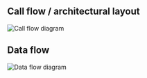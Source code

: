 ## Call flow / architectural layout
![Call flow diagram](http://www.plantuml.com/plantuml/proxy?src=https://raw.githubusercontent.com/adorsys/open-banking-gateway/feature/OBG-85-implement-protocol-jsonpath/core/arch-layout&fmt=svg&vvv=2&sanitize=true)

## Data flow
![Data flow diagram](http://www.plantuml.com/plantuml/proxy?src=https://raw.githubusercontent.com/adorsys/open-banking-gateway/feature/OBG-85-implement-protocol-jsonpath/core/data-flow.puml&fmt=svg&vvv=2&sanitize=true)